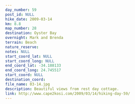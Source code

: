 ```yaml
---
day_number: 59
post_id: NULL
hike_date: 2009-03-14
km: 8.8
map_number: 28
destination: Oyster Bay
overnight: Mark and Brenda
terrain: Beach
nature_reserve: 
notes: NULL
start_coord_lat: NULL
start_coord_long: NULL
end_coord_lat: -34.188133
end_coord_long: 24.745517
start_coord: NULL
destination_coord: 
file_name: 03-14.jpg
description: Beautiful views from rest day cottage.
link: http://www.cape2kosi.com/2009/03/14/hiking-day-59/
---
```


